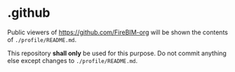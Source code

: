 # .github

Public viewers of https://github.com/FireBIM-org will be shown the contents of `./profile/README.md`.

This repository **shall only** be used for this purpose.
Do not commit anything else except changes to `./profile/README.md`.
